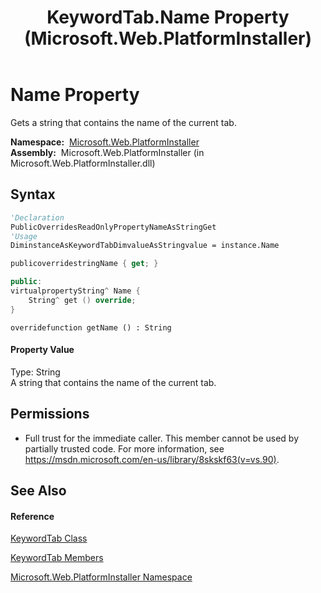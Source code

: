 ﻿---
title: KeywordTab.Name Property  (Microsoft.Web.PlatformInstaller)
TOCTitle: Name Property
ms:assetid: P:Microsoft.Web.PlatformInstaller.KeywordTab.Name
ms:mtpsurl: https://msdn.microsoft.com/en-us/library/microsoft.web.platforminstaller.keywordtab.name(v=VS.90)
ms:contentKeyID: 22049704
ms.date: 05/02/2012
mtps_version: v=VS.90
f1_keywords:
- Microsoft.Web.PlatformInstaller.KeywordTab.Name
- Microsoft.Web.PlatformInstaller.KeywordTab.get_Name
dev_langs:
- CSharp
- JScript
- VB
- c++
api_location:
- Microsoft.Web.PlatformInstaller.dll
api_name:
- Microsoft.Web.PlatformInstaller.KeywordTab.get_Name
- Microsoft.Web.PlatformInstaller.KeywordTab.Name
api_type:
- Managed
topic_type:
- apiref
- kbSyntax
product_family_name: VS
ROBOTS: INDEX,FOLLOW
---

# Name Property

Gets a string that contains the name of the current tab.

**Namespace:**  [Microsoft.Web.PlatformInstaller](microsoft-web-platforminstaller-namespace.md)  
**Assembly:**  Microsoft.Web.PlatformInstaller (in Microsoft.Web.PlatformInstaller.dll)

## Syntax

``` vb
'Declaration
PublicOverridesReadOnlyPropertyNameAsStringGet
'Usage
DiminstanceAsKeywordTabDimvalueAsStringvalue = instance.Name
```

``` csharp
publicoverridestringName { get; }
```

``` c++
public:
virtualpropertyString^ Name {
    String^ get () override;
}
```

``` jscript
overridefunction getName () : String
```

#### Property Value

Type: String  
A string that contains the name of the current tab.  

## Permissions

  - Full trust for the immediate caller. This member cannot be used by partially trusted code. For more information, see <https://msdn.microsoft.com/en-us/library/8skskf63(v=vs.90)>.

## See Also

#### Reference

[KeywordTab Class](keywordtab-class-microsoft-web-platforminstaller.md)

[KeywordTab Members](keywordtab-members-microsoft-web-platforminstaller.md)

[Microsoft.Web.PlatformInstaller Namespace](microsoft-web-platforminstaller-namespace.md)

